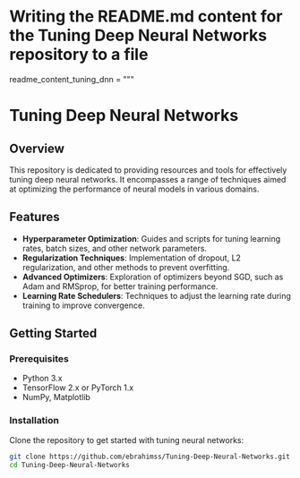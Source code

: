 # Writing the README.md content for the Tuning Deep Neural Networks repository to a file

readme_content_tuning_dnn = """
# Tuning Deep Neural Networks

## Overview

This repository is dedicated to providing resources and tools for effectively tuning deep neural networks. It encompasses a range of techniques aimed at optimizing the performance of neural models in various domains.

## Features

- **Hyperparameter Optimization**: Guides and scripts for tuning learning rates, batch sizes, and other network parameters.
- **Regularization Techniques**: Implementation of dropout, L2 regularization, and other methods to prevent overfitting.
- **Advanced Optimizers**: Exploration of optimizers beyond SGD, such as Adam and RMSprop, for better training performance.
- **Learning Rate Schedulers**: Techniques to adjust the learning rate during training to improve convergence.

## Getting Started

### Prerequisites

- Python 3.x
- TensorFlow 2.x or PyTorch 1.x
- NumPy, Matplotlib

### Installation

Clone the repository to get started with tuning neural networks:

```bash
git clone https://github.com/ebrahimss/Tuning-Deep-Neural-Networks.git
cd Tuning-Deep-Neural-Networks
